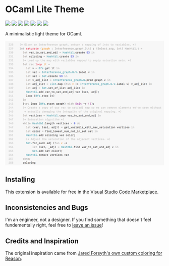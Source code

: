 # OCaml Lite Theme
<img src="https://img.shields.io/badge/theme-light-brightgreen.svg" /> <img src="https://img.shields.io/badge/coverage-73%25-ffd43b.svg" /> <img src="https://img.shields.io/badge/build-passing-brightgreen.svg" /> <img src="https://img.shields.io/badge/version-1.0.0-3bc9db.svg" /> <img src="https://img.shields.io/badge/coverage-100%25-brightgreen.svg" /> <img src="https://img.shields.io/badge/license-MIT-blue.svg" /> <img src="https://img.shields.io/badge/score-69%25-ff69b4.svg" />

A minimalistic light theme for OCaml.

<img src="https://raw.githubusercontent.com/nickzuber/vscode-ocaml-lite-theme/master/ocaml-lite.png" />

## Installing

This extension is available for free in the [Visual Studio Code Marketplace](#).

## Inconsistencies and Bugs

I'm an engineer, not a designer. If you find something that doesn't feel fundementally right, feel free to [leave an issue](https://github.com/nickzuber/vscode-ocaml-lite-theme/issues)!

## Credits and Inspiration

The original inspiration came from [Jared Forsyth's own custom coloring for Reason](https://mobile.twitter.com/jaredforsyth/status/977722520202723328).
